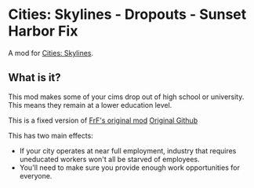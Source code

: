 # Cities: Skylines - Dropouts - Sunset Harbor Fix

A mod for [Cities: Skylines](http://www.citiesskylines.com/).

## What is it?

This mod makes some of your cims drop out of high school or university.
This means they remain at a lower education level.

This is a fixed version of [FrF's original mod](https://steamcommunity.com/sharedfiles/filedetails/?id=506982407)
[Original Github](https://github.com/markbt/CitiesSkylinesDropoutsMod)

This has two main effects:

- If your city operates at near full employment, industry that requires
  uneducated workers won't all be starved of employees.
- You'll need to make sure you provide enough work opportunities for
  everyone.
